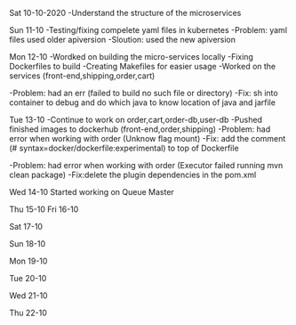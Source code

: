 Sat 10-10-2020 
-Understand the structure of the microservices

Sun 11-10
-Testing/fixing compelete yaml files in kubernetes
-Problem: yaml files used older apiversion
-Sloution: used the new apiversion 

Mon  12-10
-Wordked on building the micro-services locally 
-Fixing Dockerfiles to build 
-Creating Makefiles for easier usage 
-Worked on the services (front-end,shipping,order,cart)

-Problem: had an err (failed to build no such file or directory)
-Fix: sh into container to debug and do which java to know location of java and jarfile

Tue  13-10
-Continue to work on order,cart,order-db,user-db
-Pushed finished images to dockerhub (front-end,order,shipping)
-Problem: had error when working with order (Unknow flag mount)
-Fix: add the comment (# syntax=docker/dockerfile:experimental) to top of Dockerfile

-Problem: had error when working with order (Executor failed running mvn clean package)
-Fix:delete the plugin dependencies in the pom.xml

Wed  14-10
Started working on Queue Master

Thu  15-10
Fri  16-10

Sat  17-10

Sun  18-10

Mon  19-10

Tue  20-10

Wed  21-10

Thu  22-10

